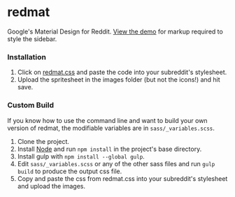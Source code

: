 # redmat #
Google's Material Design for Reddit. [View the demo](http://reddit.com/r/redmat) for
markup required to style the sidebar.


### Installation ###
1. Click on [redmat.css](https://raw.githubusercontent.com/leb2/redmat/master/redmat.css) and paste the code into your subreddit's stylesheet.
2. Upload the spritesheet in the images folder (but not the icons!) and hit save.


### Custom Build ###
If you know how to use the command line and want to build your own version of redmat, the modifiable variables are in `sass/_variables.scss`.

1. Clone the project.
2. Install [Node](https://nodejs.org/en/) and run `npm install` in the project's base directory.
3. Install gulp with `npm install --global gulp`.
4. Edit `sass/_variables.scss` or any of the other sass files and run `gulp build` to produce the output css file.
5. Copy and paste the css from redmat.css into your subreddit's stylesheet and upload the images.
